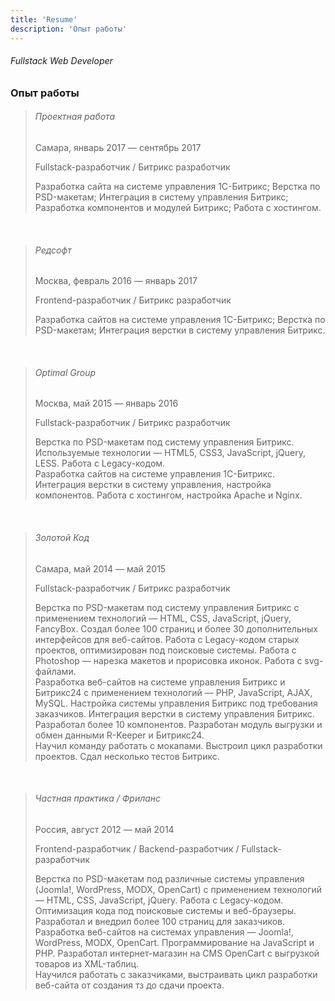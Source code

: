 ```yaml
---
title: 'Resume'
description: 'Опыт работы'
---
```


###### Fullstack Web Developer

### Опыт работы

> ###### Проектная работа
> 
> Самара, январь 2017 — сентябрь 2017
> 
> Fullstack-разработчик / Битрикс разработчик
> 
> Разработка сайта на системе управления 1С-Битрикс; Верстка по PSD-макетам; Интеграция в систему управления Битрикс; Разработка компонентов и модулей Битрикс; Работа с хостингом.


<br>

> ###### Редсофт
> 
> Москва, февраль 2016 — январь 2017
> 
> Frontend-разработчик / Битрикс разработчик
> 
> Разработка сайтов на системе управления 1С-Битрикс; Верстка по PSD-макетам; Интеграция верстки в систему управления Битрикс.

<br>

> ###### Optimal Group
> 
> Москва, май 2015 — январь 2016
> 
> Fullstack-разработчик / Битрикс разработчик
> 
> Верстка по PSD-макетам под систему управления Битрикс. Используемые технологии — HTML5, CSS3, JavaScript, jQuery, LESS. Работа с Legacy-кодом.\
> Разработка сайтов на системе управления 1С-Битрикс. Интеграция верстки в систему управления, настройка компонентов. Работа с хостингом, настройка Apache и Nginx.

<br>

> ###### Золотой Код
> Самара, май 2014 — май 2015
> 
> Fullstack-разработчик / Битрикс разработчик
>
> Верстка по PSD-макетам под систему управления Битрикс с применением технологий — HTML, CSS, JavaScript, jQuery, FancyBox. Создал более 100 страниц и более 30 дополнительных интерфейсов для веб-сайтов. Работа с Legacy-кодом старых проектов, оптимизирован под поисковые системы. Работа с Photoshop — нарезка макетов и прорисовка иконок. Работа с svg-файлами.\
> Разработка веб-сайтов на системе управления Битрикс и Битрикс24 с применением технологий — PHP, JavaScript, AJAX, MySQL. Настройка системы управления Битрикс под требования заказчиков. Интеграция верстки в систему управления Битрикс. Разработал более 10 компонентов. Разработан модуль выгрузки и обмен данными R-Keeper и Битрикс24.\
> Научил команду работать с мокапами. Выстроил цикл разработки проектов. Сдал несколько тестов Битрикс.

<br>

> ###### Частная практика / Фриланс
> 
> Россия, август 2012 — май 2014
> 
> Frontend-разработчик / Backend-разработчик / Fullstack-разработчик
>
> Верстка по PSD-макетам под различные системы управления (Joomla!, WordPress, MODX, OpenCart) с применением технологий — HTML, CSS, JavaScript, jQuery. Работа с Legacy-кодом. Оптимизация кода под поисковые системы и веб-браузеры. Разработал и внедрил более 100 страниц для заказчиков.\
> Разработка веб-сайтов на системах управления — Joomla!, WordPress, MODX, OpenCart. Программирование на JavaScript и PHP. Разработал интернет-магазин на CMS OpenCart с выгрузкой товаров из XML-таблиц.\
> Научился работать с заказчиками, выстраивать цикл разработки веб-сайта от создания тз до сдачи проекта.

<br><br><br>
